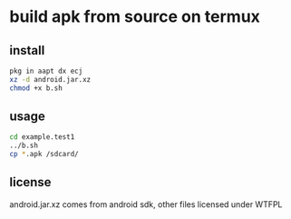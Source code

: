 # build apk from source on termux

## install

```sh
pkg in aapt dx ecj
xz -d android.jar.xz
chmod +x b.sh
```

## usage

```sh
cd example.test1
../b.sh
cp *.apk /sdcard/
```

## license

android.jar.xz comes from android sdk, other files licensed under WTFPL